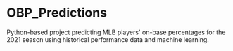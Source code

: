 # OBP_Predictions
Python-based project predicting MLB players' on-base percentages for the 2021 season using historical performance data and machine learning.
